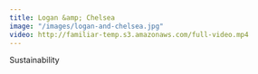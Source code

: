 ```yaml
---
title: Logan &amp; Chelsea
image: "/images/logan-and-chelsea.jpg"
video: http://familiar-temp.s3.amazonaws.com/full-video.mp4
---
```


Sustainability
